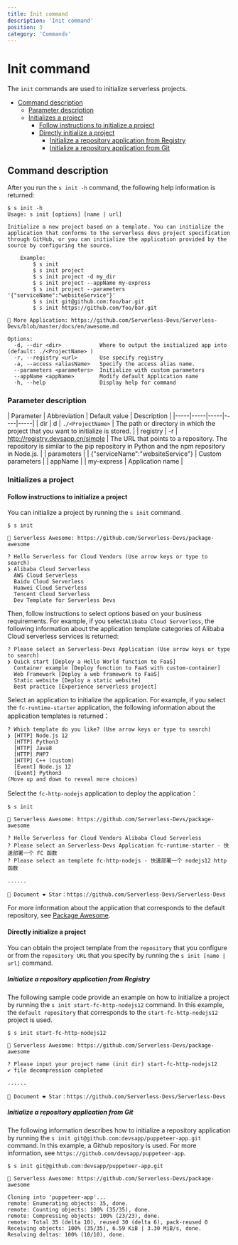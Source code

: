 ```yaml
---
title: Init command
description: 'Init command'
position: 3
category: 'Commands'
---
```


# Init command

The `init` commands are used to initialize serverless projects. 

- [Command description](#Command-description)
    - [Parameter description](#Parameter-description)
    - [Initializes a project](#Initializes-a-project)
        - [Follow instructions to initialize a project](#Follow-instructions-to-initialize-a-project)
        - [Directly initialize a project](#Directly-initialize-a-project)
            - [Initialize a repository application from Registry](#Initialize-a-repository-application-from-Regsitry)
            - [Initialize a repository application from Git](#Initialize-a-repository-application-from-Git)

## Command description

After you run the `s init -h` command, the following help information is returned:

```shell script
$ s init -h
Usage: s init [options] [name | url]

Initialize a new project based on a template. You can initialize the application that conforms to the serverless devs project specification through GitHub, or you can initialize the application provided by the source by configuring the source.

    Example:
        $ s init
        $ s init project
        $ s init project -d my_dir
        $ s init project --appName my-express
        $ s init project --parameters '{"serviceName":"websiteService"}'
        $ s init git@github.com:foo/bar.git
        $ s init https://github.com/foo/bar.git
        
🚀 More Application: https://github.com/Serverless-Devs/Serverless-Devs/blob/master/docs/en/awesome.md

Options:
  -d, --dir <dir>            Where to output the initialized app into (default: ./<ProjectName> )
  -r, --registry <url>       Use specify registry
  -a, --access <aliasName>   Specify the access alias name.
  --parameters <parameters>  Initialize with custom parameters
  --appName <appName>        Modify default Application name
  -h, --help                 Display help for command
```

### Parameter description

| Parameter | Abbreviation | Default value | Description |
|-----|-----|-----|-----|-----|
| dir | d | `./<ProjectName>` | The path or directory in which the project that you want to initialize is stored. | 
| registry | -r | http://registry.devsapp.cn/simple | The URL that points to a repository. The repository is similar to the pip repository in Python and the npm repository in Node.js. |
| parameters |  | {"serviceName":"websiteService"} | Custom parameters | 
| appName |  | my-express | Application name | 


### Initializes a project

#### Follow instructions to initialize a project

You can initialize a project by running the `s init` command.

```shell script
$ s init

🚀 Serverless Awesome: https://github.com/Serverless-Devs/package-awesome

? Hello Serverless for Cloud Vendors (Use arrow keys or type to search)
❯ Alibaba Cloud Serverless 
  AWS Cloud Serverless 
  Baidu Cloud Serverless 
  Huawei Cloud Serverless 
  Tencent Cloud Serverless 
  Dev Template for Serverless Devs 
```

Then, follow instructions to select options based on your business requirements. For example, if you select`Alibaba Cloud Serverless`, the following information about the application template categories of Alibaba Cloud serverless services is returned:

```shell script
? Please select an Serverless-Devs Application (Use arrow keys or type to search)
❯ Quick start [Deploy a Hello World function to FaaS] 
  Container example [Deploy function to FaaS with custom-container] 
  Web Framework [Deploy a web framework to FaaS] 
  Static website [Deploy a static website] 
  Best practice [Experience serverless project] 
```

Select an application to initialize the application. For example, if you select the `fc-runtime-starter` application, the following information about the application templates is returned：

```shell script
? Which template do you like? (Use arrow keys or type to search)
❯ [HTTP] Node.js 12 
  [HTTP] Python3 
  [HTTP] Java8 
  [HTTP] PHP7 
  [HTTP] C++ (custom) 
  [Event] Node.js 12 
  [Event] Python3 
(Move up and down to reveal more choices)
```

Select the `fc-http-nodejs` application to deploy the application：

```shell script
$ s init                                         

🚀 Serverless Awesome: https://github.com/Serverless-Devs/package-awesome

? Hello Serverless for Cloud Vendors Alibaba Cloud Serverless
? Please select an Serverless-Devs Application fc-runtime-starter - 快速部署一个 FC 函数
? Please select an templete fc-http-nodejs - 快速部署一个 nodejs12 http函数

......

💞 Document ❤ Star：https://github.com/Serverless-Devs/Serverless-Devs
```

For more information about the application that corresponds to the default repository, see [Package Awesome](https://github.com/Serverless-Devs/package-awesome).

#### Directly initialize a project

You can obtain the project template from the `repository` that you configure or from the `repository URL` that you specify by running the `s init [name | url]` command. 

##### Initialize a repository application from Registry

The following sample code provide an example on how to initialize a project by running the `s init start-fc-http-nodejs12` command. In this example, the `default repository` that corresponds to the `start-fc-http-nodejs12` project is used.

```shell script
$ s init start-fc-http-nodejs12

🚀 Serverless Awesome: https://github.com/Serverless-Devs/package-awesome

? Please input your project name (init dir) start-fc-http-nodejs12
✔ file decompression completed

......

💞 Document ❤ Star：https://github.com/Serverless-Devs/Serverless-Devs
```

##### Initialize a repository application from Git

The following information describes how to initialize a repository application by running the `s init git@github.com:devsapp/puppeteer-app.git` command. In this example, a Github repository is used. For more information, see `https://github.com/devsapp/puppeteer-app`.

```shell script
$ s init git@github.com:devsapp/puppeteer-app.git

🚀 Serverless Awesome: https://github.com/Serverless-Devs/package-awesome

Cloning into 'puppeteer-app'...
remote: Enumerating objects: 35, done.
remote: Counting objects: 100% (35/35), done.
remote: Compressing objects: 100% (23/23), done.
remote: Total 35 (delta 10), reused 30 (delta 6), pack-reused 0
Receiving objects: 100% (35/35), 6.59 KiB | 3.30 MiB/s, done.
Resolving deltas: 100% (10/10), done.
```



